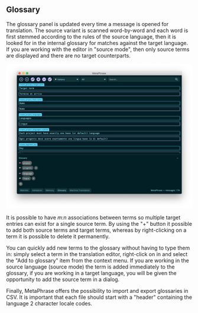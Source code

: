 ## Glossary

The glossary panel is updated every time a message is opened for translation. The source variant is scanned word-by-word and each word is first stemmed according to the rules of the source language, then it is looked for in the internal glossary for matches against the target language. If you are working with the editor in "source mode", then only source terms are displayed and there are no target counterparts.

![glossary](images/panel_glossary_full.png)

It is possible to have _m:n_ associations between terms so multiple target entries can exist for a single source term. By using the "+" button it possible to add both source terms and target terms, whereas by right-clicking on a term it is possible to delete it permanently.

You can quickly add new terms to the glossary without having to type them in: simply select a term in the translation editor, right-click on in and select the "Add to glossary" item from the context menu. If you are working in the source language (source mode) the term is added immediately to the glossary, if you are working in a target language, you will be given the opportunity to add the source term in a dialog.

Finally, MetaPhrase offers the possibility to import and export glossaries in CSV. It is important that each file should start with a "header" containing the language 2 character locale codes.
